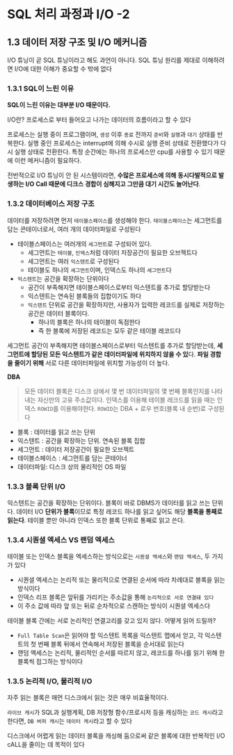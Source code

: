 # SQL 처리 과정과 I/O -2
## 1.3 데이터 저장 구조 및 I/O 메커니즘

I/O 튜닝이 곧 SQL 튜닝이라고 해도 과언이 아니다. SQL 튜닝 원리를 제대로 이해하려면 I/O에 대한 이해가 중요할 수 밖에 없다

### 1.3.1 SQL이 느린 이유

**SQL이 느린 이유는 대부분 I/O 때문이다.**

I/O란? 프로세스로 부터 들어오고 나가는 데이터의 흐름이라고 할 수 있다

프로세스는 실행 중이 프로그램이며, `생성` 이후 `종료` 전까지 `준비`와 `실행`과 `대기` 상태를 반복한다. 실행 중인 프로세스는 interrupt에 의해 수시로 실행 준비 상태로 전환했다가 다시 실행 상태로 전환한다. 특정 순간에는 하나의 프로세스만 cpu를 사용할 수 있기 때문에 이런 메커니즘이 필요하다.

전반적으로 I/O 튜닝이 안 된 시스템이라면, **수많은 프로세스에 의해 동시다발적으로 발생하는 I/O Call 때문에 디크스 경합이 심해지고 그만큼 대기 시간도 늘어난다**.

### 1.3.2 데이터베이스 저장 구조

데이터를 저장하려면 먼저 `테이블스페이스`를 생성해야 한다. `테이블스페이스`는 세그먼트를 담는 콘테이너로서, 여러 개의 데이터파일로 구성된다

- 테이블스페이스는 여러개의 `세그먼트`로 구성되어 있다.
  - 세그먼트는 `테이블`, `인덱스`처럼 데이터 저장공간이 필요한 오브젝트다
  - 세그먼트는 여러 `익스텐트`로 구성된다
  - 테이블도 하나의 `세그먼트`이며, 인덱스도 하나의 `세그먼트`다
- `익스텐트`는 공간을 확장하는 단위이다
  - 공간이 부족해지면 테이블스페이스로부터 익스텐트를 추가로 할당받는다
  - 익스텐트는 연속된 블록들의 집합이기도 하다
  - `익스텐트` 단위로 공간을 확장하지만, 사용자가 입력한 레코드를 실제로 저장하는 공간은 데이터 블록이다.
    - 하나의 블록은 하나의 테이블이 독점한다
    - 즉 한 블록에 저장된 레코드는 모두 같은 테이블 레코드다

세그먼트 공간이 부족해지면 테이블스페이스로부터 익스텐트를 추가로 할당받는데, **세그먼트에 할당된 모든 익스텐트가 같은 데이터파일에 위치하지 않을 수 있**다. **파일 경합을 줄이기 위해** 서로 다른 데이터파일에 위치할 가능성이 더 높다.

**DBA**

> 모든 데이터 블록은 디스크 상에서 몇 번 데이터파일의 몇 번째 블록인지를 나타내는 자신만의 고유 주소값이다. 인덱스를 이용해 테이블 레크드를 읽을 때는 인덱스 `ROWID`를 이용해야한다. `ROWID`는 DBA + 로우 번호(블록 내 순번)로 구성된다
>
- 블록 : 데이터를 읽고 쓰는 단위
- 익스텐트 : 공간을 확장하는 단위. 연속된 블록 집합
- 세그먼트 : 데이터 저장공간이 필요한 오브젝트
- 테이블스페이스 : 세그먼트를 담는 콘테이너
- 데이터파일: 디스크 상의 물리적인 OS 파일

### 1.3.3 블록 단위 I/O

익스텐트는 공간을 확장하는 단위이다. 블록이 바로 DBMS가 데이터를 읽고 쓰는 단위다. 데이터 I/O **단위가 블록**이므로 특정 레코드 하나를 읽고 싶어도 해당 **블록을 통째로 읽는다**. 테이블 뿐만 아니라 인덱스 또한 블록 단위로 통째로 읽고 쓴다.

### 1.3.4 시퀀셜 엑세스 VS 랜덤 엑세스

테이블 또는 인덱스 블록을 엑세스하는 방식으로는 `시퀀셜 엑세스`와 `랜덤 엑세스`, 두 가지가 있다

- 시퀀셜 엑세스는 논리적 또는 물리적으로 연결된 순서에 따라 차례대로 블록을 읽는 방식이다
- 인덱스 리프 블록은 앞뒤를 가리키는 주소값을 통해 `논리적으로 서로 연결돼 있다`
- 이 주소 값에 따라 앞 또는 뒤로 순차적으로 스캔하는 방식이 시퀀셜 엑세스다

테이블 블록 간에는 서로 논리적인 연결고리를 갖고 있지 않다. 어떻게 읽어 드릴까?

- `Full Table Scan`은 읽어야 할 익스텐트 목록을 익스텐트 맵에서 얻고, 각 익스텐트의 첫 번째 블록 뒤에서 연속해서 저장된 블록을 순서대로 읽는다
- 랜덤 엑세스는 논리적, 물리적인 순서를 따르지 않고, 레코드를 하나를 읽기 위해 한 블록씩 접그하는 방식이다

### 1.3.5 논리적 I/O, 물리적 I/O

자주 읽는 블록은 매먼 디스크에서 읽는 것은 매우 비효율적이다.

`라이브 캐시`가 SQL과 실행계획, DB 저장형 함수/프로시저 등을 캐싱하는 `코드 캐시`라고 한다면, `DB 버퍼 캐시`는 `데이터 캐시`라고 할 수 있다

디스크에서 어렵게 읽는 데이터 블록을 캐싱해 둠으로써 같은 블록에 대한 반복적인 I/O cALL을 줄이는 데 목적이 있다